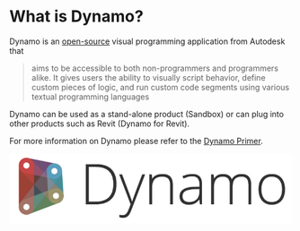 # What is Dynamo?

Dynamo is an [open-source](https://github.com/DynamoDS/Dynamo) visual programming application from Autodesk that

> aims to be accessible to both non-programmers and programmers alike. It gives users the ability to visually script behavior, define custom pieces of logic, and run custom code segments using various textual programming languages

Dynamo can be used as a stand-alone product \(Sandbox\) or can plug into other products such as Revit \(Dynamo for Revit\).

For more information on Dynamo please refer to the [Dynamo Primer](http://primer.dynamobim.org/).

[![](../.gitbook/assets/dynamo_logo_dark-trim.png)](https://dynamobim.org)

